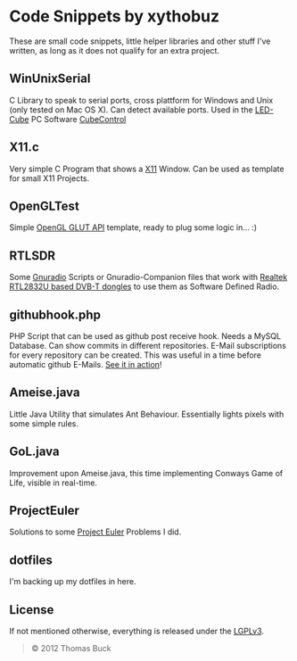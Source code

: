# Code Snippets by xythobuz

These are small code snippets, little helper libraries and other stuff I've written, as long as it does not qualify for an extra project.

## WinUnixSerial

C Library to speak to serial ports, cross plattform for Windows and Unix (only tested on Mac OS X). Can detect available ports. Used in the [LED-Cube](https://github.com/xythobuz/LED-Cube) PC Software [CubeControl](https://github.com/xythobuz/LED-Cube/tree/master/CubeControl)

## X11.c

Very simple C Program that shows a [X11](http://tronche.com/gui/x/xlib/) Window. Can be used as template for small X11 Projects.

## OpenGLTest

Simple [OpenGL GLUT API](http://www.opengl.org/resources/libraries/glut/) template, ready to plug some logic in... :)

## RTLSDR

Some [Gnuradio](http://gnuradio.org) Scripts or Gnuradio-Companion files that work with [Realtek RTL2832U based DVB-T dongles](http://sdr.osmocom.org/trac/wiki/rtl-sdr) to use them as Software Defined Radio.

## githubhook.php

PHP Script that can be used as github post receive hook. Needs a MySQL Database. Can show commits in different repositories. E-Mail subscriptions for every repository can be created. This was useful in a time before automatic github E-Mails. [See it in action](http://www.xythobuz.org/cubehook.php)!

## Ameise.java

Little Java Utility that simulates Ant Behaviour. Essentially lights pixels with some simple rules.

## GoL.java

Improvement upon Ameise.java, this time implementing Conways Game of Life, visible in real-time.

## ProjectEuler

Solutions to some [Project Euler](http://projecteuler.net) Problems I did.

## dotfiles

I'm backing up my dotfiles in here.

## License

If not mentioned otherwise, everything is released under the [LGPLv3](http://www.gnu.org/licenses/lgpl-3.0.html).
> &copy; 2012 Thomas Buck
